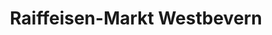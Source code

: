 ---
title: "Raiffeisen-Markt Westbevern"
url: /telgte/raiffeisen-markt-westbevern/
shop: Landwirtschaftlich
---
